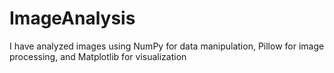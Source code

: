 # ImageAnalysis
I have analyzed images using NumPy for data manipulation, Pillow for image processing, and Matplotlib for visualization

